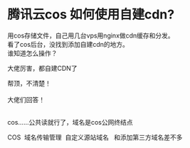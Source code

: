 # 腾讯云cos 如何使用自建cdn?


用cos存储文件，自己用几台vps用nginx做cdn缓存和分发。<br />
看了cos后台，没找到添加自建cdn的地方。<br />
谁知道怎么操作？

大佬厉害，都自建CDN了

帮顶，不清楚！<br />
<br />
大佬们回答！<br />
<br />
<img src="static/image/smiley/default/smile.gif" smilieid="1" border="0" alt="" /><img src="static/image/smiley/default/smile.gif" smilieid="1" border="0" alt="" /><img src="static/image/smiley/default/smile.gif" smilieid="1" border="0" alt="" />

cos……公共读就行了，域名是cos公网终结点<img id="aimg_PMYwM" onclick="zoom(this, this.src, 0, 0, 0)" class="zoom" src="https://cdn.jsdelivr.net/gh/hishis/forum-master/public/images/patch.gif" onmouseover="img_onmouseoverfunc(this)" onload="thumbImg(this)" border="0" alt="" />

COS&nbsp;&nbsp;域名传输管理&nbsp;&nbsp;自定义源站域名&nbsp; &nbsp;和添加第三方域名差不多

